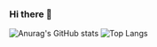 ### Hi there 👋

<!--
**AsgeologeekFan/AsgeologeekFan** is a ✨ _special_ ✨ repository because its `README.md` (this file) appears on your GitHub profile.

Here are some ideas to get you started:

- 🔭 I’m currently working on ...
- 🌱 I’m currently learning ...
- 👯 I’m looking to collaborate on ...
- 🤔 I’m looking for help with ...
- 💬 Ask me about ...
- 📫 How to reach me: ...
- 😄 Pronouns: ...
- ⚡ Fun fact: ...
-->
![Anurag's GitHub stats](https://github-readme-stats.vercel.app/api?username=AsgeologeekFan&show_icons=true)
![Top Langs](https://github-readme-stats.vercel.app/api/top-langs?username=AsgeologeekFan)

